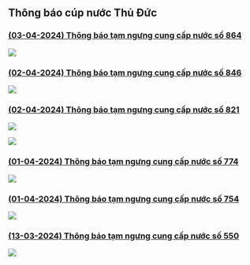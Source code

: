 ## Thông báo cúp nước Thủ Đức

### [(03-04-2024) Thông báo tạm ngưng cung cấp nước số 864](https://www.capnuocthuduc.vn/images/2024/th_ng_b_o_ng_n_c_hi_p_ph_tnpb_plb_-_signed_3_.pdf)

![](images/news_0_0.png)

### [(02-04-2024) Thông báo tạm ngưng cung cấp nước số 846](https://www.capnuocthuduc.vn/images/2024/th_ng_b_o_ng_n_c_bo1043_-_signed_3_.pdf)

![](images/news_1_0.png)

### [(02-04-2024) Thông báo tạm ngưng cung cấp nước số 821](https://www.capnuocthuduc.vn/images/2024/tb.pdf)

![](images/news_2_0.png)

![](images/news_2_1.png)

### [(01-04-2024) Thông báo tạm ngưng cung cấp nước số 774](https://www.capnuocthuduc.vn/images/2024/240329-tb_-_t_m_ng_ng_cung_c_p_n_c_u_n_i_giao_c_t_tuy_n_ng_d400_-_signed_3_.pdf)

![](images/news_3_0.png)

### [(01-04-2024) Thông báo tạm ngưng cung cấp nước số 754](https://www.capnuocthuduc.vn/images/2024/th_ng_b_o_ng_n_c_thay_ht_28_linh_ng_02.4.2024_-_signed_3_.pdf)

![](images/news_4_0.png)

### [(13-03-2024) Thông báo tạm ngưng cung cấp nước số 550](https://www.capnuocthuduc.vn/images/2024/240312-tb_tam_ngung_cung_cap_nuoc_c_t_t_u_n_i_kdc_s_ng_gi_ng_-_signed_3_.pdf)

![](images/news_5_0.png)
